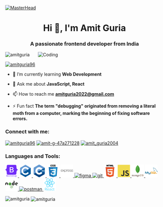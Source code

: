 [![MasterHead](https://indoanalytica.com/static/images/bannerr.gif)](https://amitguria.io)
<h1 align="center">Hi 👋, I'm Amit Guria</h1>
<h3 align="center">A passionate frontend developer from India</h3>
<img align="right" alt="Coding" width="400" src="https://www.pjsgames.com/cdn/shop/collections/collection__digital-pc-gaming.jpg?v=1694115640">

<p align="left"> <img src="https://komarev.com/ghpvc/?username=amitguria&label=Profile%20views&color=0e75b6&style=flat" alt="amitguria" /> </p>

<p align="left"> <a href="https://twitter.com/amitguria96" target="blank"><img src="https://img.shields.io/twitter/follow/amitguria96?logo=twitter&style=for-the-badge" alt="amitguria96" /></a> </p>

- 🌱 I’m currently learning **Web Development**

- 💬 Ask me about **JavaScript, React**

- 📫 How to reach me **amitguria2022@gmail.com**

- ⚡ Fun fact **The term "debugging" originated from removing a literal moth from a computer, marking the beginning of fixing software errors.**

<h3 align="left">Connect with me:</h3>
<p align="left">
<a href="https://twitter.com/amitguria96" target="blank"><img align="center" src="https://raw.githubusercontent.com/rahuldkjain/github-profile-readme-generator/master/src/images/icons/Social/twitter.svg" alt="amitguria96" height="30" width="40" /></a>
<a href="https://linkedin.com/in/amit-g-47a271228" target="blank"><img align="center" src="https://raw.githubusercontent.com/rahuldkjain/github-profile-readme-generator/master/src/images/icons/Social/linked-in-alt.svg" alt="amit-g-47a271228" height="30" width="40" /></a>
<a href="https://instagram.com/amit_guria2004" target="blank"><img align="center" src="https://raw.githubusercontent.com/rahuldkjain/github-profile-readme-generator/master/src/images/icons/Social/instagram.svg" alt="amit_guria2004" height="30" width="40" /></a>
</p>

<h3 align="left">Languages and Tools:</h3>
<p align="left"> <a href="https://getbootstrap.com" target="_blank" rel="noreferrer"> <img src="https://raw.githubusercontent.com/devicons/devicon/master/icons/bootstrap/bootstrap-plain-wordmark.svg" alt="bootstrap" width="40" height="40"/> </a> <a href="https://www.cprogramming.com/" target="_blank" rel="noreferrer"> <img src="https://raw.githubusercontent.com/devicons/devicon/master/icons/c/c-original.svg" alt="c" width="40" height="40"/> </a> <a href="https://www.w3schools.com/cpp/" target="_blank" rel="noreferrer"> <img src="https://raw.githubusercontent.com/devicons/devicon/master/icons/cplusplus/cplusplus-original.svg" alt="cplusplus" width="40" height="40"/> </a> <a href="https://www.w3schools.com/css/" target="_blank" rel="noreferrer"> <img src="https://raw.githubusercontent.com/devicons/devicon/master/icons/css3/css3-original-wordmark.svg" alt="css3" width="40" height="40"/> </a> <a href="https://expressjs.com" target="_blank" rel="noreferrer"> <img src="https://raw.githubusercontent.com/devicons/devicon/master/icons/express/express-original-wordmark.svg" alt="express" width="40" height="40"/> </a> <a href="https://www.figma.com/" target="_blank" rel="noreferrer"> <img src="https://www.vectorlogo.zone/logos/figma/figma-icon.svg" alt="figma" width="40" height="40"/> </a> <a href="https://git-scm.com/" target="_blank" rel="noreferrer"> <img src="https://www.vectorlogo.zone/logos/git-scm/git-scm-icon.svg" alt="git" width="40" height="40"/> </a> <a href="https://www.w3.org/html/" target="_blank" rel="noreferrer"> <img src="https://raw.githubusercontent.com/devicons/devicon/master/icons/html5/html5-original-wordmark.svg" alt="html5" width="40" height="40"/> </a> <a href="https://developer.mozilla.org/en-US/docs/Web/JavaScript" target="_blank" rel="noreferrer"> <img src="https://raw.githubusercontent.com/devicons/devicon/master/icons/javascript/javascript-original.svg" alt="javascript" width="40" height="40"/> </a> <a href="https://www.mongodb.com/" target="_blank" rel="noreferrer"> <img src="https://raw.githubusercontent.com/devicons/devicon/master/icons/mongodb/mongodb-original-wordmark.svg" alt="mongodb" width="40" height="40"/> </a> <a href="https://www.mysql.com/" target="_blank" rel="noreferrer"> <img src="https://raw.githubusercontent.com/devicons/devicon/master/icons/mysql/mysql-original-wordmark.svg" alt="mysql" width="40" height="40"/> </a> <a href="https://nodejs.org" target="_blank" rel="noreferrer"> <img src="https://raw.githubusercontent.com/devicons/devicon/master/icons/nodejs/nodejs-original-wordmark.svg" alt="nodejs" width="40" height="40"/> </a> <a href="https://postman.com" target="_blank" rel="noreferrer"> <img src="https://www.vectorlogo.zone/logos/getpostman/getpostman-icon.svg" alt="postman" width="40" height="40"/> </a> <a href="https://reactjs.org/" target="_blank" rel="noreferrer"> <img src="https://raw.githubusercontent.com/devicons/devicon/master/icons/react/react-original-wordmark.svg" alt="react" width="40" height="40"/> </a> </p>

<p><img align="left" src="https://github-readme-stats.vercel.app/api/top-langs?username=amitguria&show_icons=true&locale=en&layout=compact" alt="amitguria" /></p>

<p>&nbsp;<img align="center" src="https://github-readme-stats.vercel.app/api?username=amitguria&show_icons=true&locale=en" alt="amitguria" /></p>
